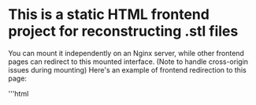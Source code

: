 # This is a static HTML frontend project for reconstructing .stl files
You can mount it independently on an Nginx server, while other frontend pages can redirect to this mounted interface. (Note to handle cross-origin issues during mounting) Here's an example of frontend redirection to this page:

'''html
<el-table-column label="Preview" width="70">
  <template v-slot="scope">
    <span v-if="scope.row.finish_time !== null">
      <a :href="'/cardiacSTLViewer/model.html?dataid='+scope.row.data_id+'&type=1'" target="_blank">Preview</a>
    </span>
  </template>
</el-table-column>

